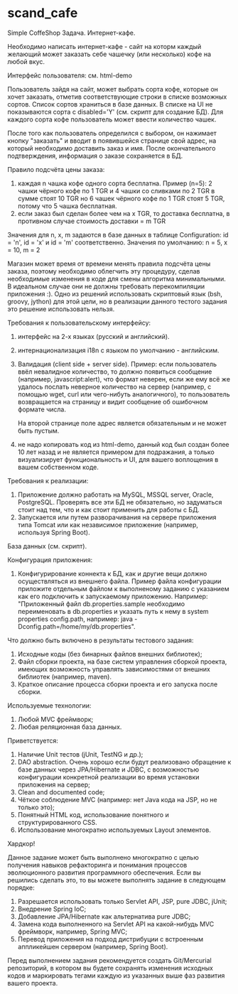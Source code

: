# scand_cafe
Simple CoffeShop
Задача. Интернет-кафе.

Необходимо написать интернет-кафе - сайт на которм каждый желающий может
заказать себе чашечку (или несколько) кофе на любой вкус.

Интерфейс пользователя: см. html-demo

Пользователь зайдя на сайт, может выбрать сорта кофе, которые он хочет
заказать, отметив соответствующие строки в списке возможных сортов.
Список сортов храниться в базе данных. В списке на UI не показываются
сорта с disabled='Y' (см. скрипт для создание БД).
Для каждого сорта кофе пользователь может ввести количество чашек.

После того как пользователь определился с выбором, он нажимает кнопку
"заказать" и вводит в появившейся странице свой адрес, на который
необходимо доставить заказ и имя. После окончательного подтверждения,
информация о заказе сохраняется в БД.

Правило подсчёта цены заказа:
  1. каждая n чашка кофе одного сорта бесплатна.
     Пример (n=5):
       2 чашки чёрного кофе по 1 TGR и 4 чашки со сливками по 2 TGR в
       сумме стоят 10 TGR
       но 6 чашек чёрного кофе по 1 TGR стоят 5 TGR, потому что 5 чашка
       бесплатная.
  2. если заказ был сделан более чем на x TGR, то доставка бесплатна,
     в противном случае стоимость доставки = m TGR

Значения для n, x, m задаются в базе данных в таблице Configuration:
 id = 'n', id = 'x' и id = 'm' соответственно. Значения по умолчанию:
 n = 5, x = 10, m = 2

Магазин может время от времени менять правила подсчёта цены заказа, поэтому
необходимо облегчить эту процедуру, сделав необходимые изменения в коде
для смены алгоритма минимальными. В идеальном случае они не должны требовать
перекомпиляции приложения :).
Одно из решений использовать скриптовый язык (bsh, groovy, jython) для этой
цели, но в реализации данного тестого задания это решение использовать нельзя.

Требования к пользовательскому интерфейсу:
  1. интерфейс на 2-х языках (русский и английский).
  2. интернационализация i18n c языком по умолчанию - английским.
  3. Валидация (client side + server side).
     Пример:
       если пользователь ввёл невалидное количество, то должно появиться
       сообщение (например, javascript:alert), что формат неверен, если же
       ему всё же удалось послать неверное количество на сервер (например,
       с помощью wget, curl или чего-нибуть аналогичного), то пользователь
       возвращается на страницу и видит сообщение об ошибочном формате
       числа.

       На второй странице поле адрес является обязательным и не может быть
       пустым.
  4. не надо копировать код из html-demo, данный код был создан более 10 лет
     назад и не является примером для подражания, а только визуализирует
     функциональность и UI, для вашего воплощения в вашем собственном коде.

Требования к реализации:
  1. Приложение должно работать на MySQL, MSSQL server, Oracle, PostgreSQL.
     Проверять все эти БД не обязательно, но задуматься стоит над тем, что
     и как стоит применить для работы с БД.
  2. Запускается или путем разворачивания на сервере приложения типа Tomcat
     или как независимое приложение (например, используя Spring Boot).

База данных (см. скрипт).

Конфигурация приложения:
  1. Конфигурирование коннекта к БД, как и другие вещи должно осуществляться
     из внешнего файла. Пример файла конфигурации приложите отдельным файлом
     к выполненому заданию с указанием как его подключить к запускаемому
     приложению. Например: "Приложенный файл db.properties.sample необходимо
     переименовать в db.properties и указать путь к нему в system properties
     config.path, например: java -Dconfig.path=/home/my/db.properties".

Что должно быть включено в результаты тестового задания:
  1. Исходные коды (без бинарных файлов внешних библиотек);
  2. Файл сборки проекта, на базе систем управления сборкой проекта, имеющих
     возможность управлять зависимостями от внешних библиотек (например, 
     maven).
  3. Краткое описание процесса сборки проекта и его запуска после сборки.

Используемые технологии:
  1. Любой MVC фреймворк;
  2. Любая реляционная база данных.

Приветствуется:
  1. Наличие Unit тестов (jUnit, TestNG и др.);
  2. DAO abstraction. Очень хорошо если будут реализовано обращение к базе
     данных через JPA/Hibernate и JDBC, с возможностью конфигурации
     конкретной реализации во время уcтановки приложения на сервер;
  3. Clean and documented code;
  4. Чёткое соблюдение MVC (например: нет Java кода на JSP, но не только
     это);
  5. Понятный HTML код, использование понятного и структурированного CSS.
  6. Использование многократно используемых Layout элементов.


Хардкор!

Данное задание может быть выполнено многократно с целью получения навыков
рефакторинга и понимания процессов эволюционного развития программного
обеспечения. Если вы решились сделать это, то вы можете выполнять задание
в следующем порядке:
  1. Разрешается использовать только Servlet API, JSP, pure JDBC, jUnit;
  2. Внедрение Spring IoC;
  3. Добавление JPA/Hibernate как альтернатива pure JDBC;
  4. Замена кода выполненного на Servlet API на какой-нибудь MVC
     фреймворк, например, Spring MVC;
  5. Перевод приложения на подход дистрибуции с встроенным аппликейшен
     сервером (например, Spring Boot).

Перед выполнением задания рекомендуется создать Git/Mercurial репозиторий,
в котором вы будете сохранять изменения исходных кодов и маркировать
тегами каждую из указанных выше фаз развития вашего проекта.

